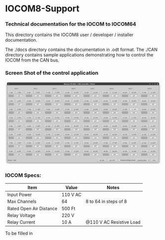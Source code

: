 # IOCOM8-Support

###  Technical documentation for the IOCOM to IOCOM64

  This directory contains the IOCOM8 user / developer / installer documentation.

  The ./docs directory contains the documentation in .odt format. The ./CAN directory contains
  sample applications demonstrating how to control the IOCOM from the CAN bus.

### Screen Shot of the control application

![Screen Shot](screenshot.png)

### IOCOM Specs:

Item    | Value   | Notes
------  | ------- | -----
Input Power   | 110 V AC |
Max Channels  |  64 | 8 to 64 in steps of 8
Rated Open Air Distance | 500 Ft |
Relay Voltage | 220 V   |
Relay Current | 10 A    | @110 V AC Resistive Load
To be filled in

